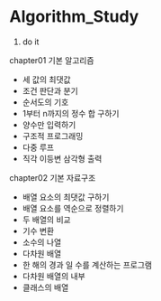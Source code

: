 # Algorithm_Study 
1. do it 

chapter01 기본 알고리즘  <br>
 - 세 값의 최댓값 
 - 조건 판단과 분기
 - 순서도의 기호
 - 1부터 n까지의 정수 합 구하기
 - 양수만 입력하기
 - 구조적 프로그래밍
 - 다중 루프
 - 직각 이등변 삼각형 출력 
  
chapter02 기본 자료구조  <br>
 - 배열 요소의 최댓값 구하기
 - 배열 요소를 역순으로 정렬하기
 - 두 배열의 비교
 - 기수 변환
 - 소수의 나열
 - 다차원 배열
 - 한 해의 경과 일 수를 계산하는 프로그램
 - 다차원 배열의 내부   
 - 클래스의 배열
